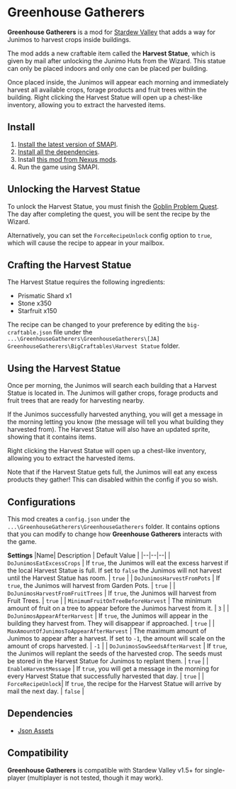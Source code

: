 # Greenhouse Gatherers

**Greenhouse Gatherers** is a mod for [Stardew Valley](http://stardewvalley.net/) that adds a way for Junimos to harvest crops inside buildings.

The mod adds a new craftable item called the **Harvest Statue**, which is given by mail after unlocking the Junimo Huts from the Wizard. This statue can only be placed indoors and only one can be placed per building.

Once placed inside, the Junimos will appear each morning and immediately harvest all available crops, forage products and fruit trees within the building. Right clicking the Harvest Statue will open up a chest-like inventory, allowing you to extract the harvested items.

## Install
1. [Install the latest version of SMAPI](https://smapi.io/).
2. [Install all the dependencies](#dependencies).
3. Install [this mod from Nexus mods](http://www.nexusmods.com/stardewvalley/mods/7619).
4. Run the game using SMAPI.

## Unlocking the Harvest Statue
To unlock the Harvest Statue, you must finish the [Goblin Problem Quest](https://stardewcommunitywiki.com/Quests#Goblin_Problem "Quests"). The day after completing the quest, you will be sent the recipe by the Wizard.

Alternatively, you can set the `ForceRecipeUnlock` config option to `true`, which will cause the recipe to appear in your mailbox.

## Crafting the Harvest Statue
The Harvest Statue requires the following ingredients:

 - Prismatic Shard x1
 - Stone x350
 - Starfruit x150

The recipe can be changed to your preference by editing the `big-craftable.json` file under the `...\GreenhouseGatherers\GreenhouseGatherers\[JA] GreenhouseGatherers\BigCraftables\Harvest Statue` folder.

## Using the Harvest Statue
Once per morning, the Junimos will search each building that a Harvest Statue is located in. The Junimos will gather crops, forage products and fruit trees that are ready for harvesting nearby.

If the Junimos successfully harvested anything, you will get a message in the morning letting you know (the message will tell you what building they harvested from). The Harvest Statue will also have an updated sprite, showing that it contains items.

Right clicking the Harvest Statue will open up a chest-like inventory, allowing you to extract the harvested items.

Note that if the Harvest Statue gets full, the Junimos will eat any excess products they gather! This can disabled within the config if you so wish.


## Configurations
This mod creates a `config.json` under the `...\GreenhouseGatherers\GreenhouseGatherers` folder. It contains options that you can modify to change how **Greenhouse Gatherers** interacts with the game.

**Settings**
|Name| Description | Default Value |
|--|--|--|
| `DoJunimosEatExcessCrops` | If `true`, the Junimos will eat the excess harvest if the local Harvest Statue is full. If set to `false` the Junimos will not harvest until the Harvest Statue has room. | `true` |
| `DoJunimosHarvestFromPots` | If `true`, the Junimos will harvest from Garden Pots. | `true` |
| `DoJunimosHarvestFromFruitTrees` | If `true`, the Junimos will harvest from Fruit Trees. | `true` |
| `MinimumFruitOnTreeBeforeHarvest` | The minimum amount of fruit on a tree to appear before the Junimos harvest from it. | `3` |
| `DoJunimosAppearAfterHarvest` | If `true`, the Junimos will appear in the building they harvest from. They will disappear if approached. | `true` |
| `MaxAmountOfJunimosToAppearAfterHarvest` | The maximum amount of Junimos to appear after a harvest. If set to `-1`, the amount will scale on the amount of crops harvested. | `-1` |
| `DoJunimosSowSeedsAfterHarvest` | If `true`, the Junimos will replant the seeds of the harvested crop. The seeds must be stored in the Harvest Statue for Junimos to replant them. | `true` |
| `EnableHarvestMessage` | If `true`, you will get a message in the morning for every Harvest Statue that successfully harvested that day. | `true` |
| `ForceRecipeUnlock`| If `true`, the recipe for the Harvest Statue will arrive by mail the next day. | `false` |


## Dependencies
 - [Json Assets](https://www.nexusmods.com/stardewvalley/mods/1720)

## Compatibility
**Greenhouse Gatherers** is compatible with Stardew Valley v1.5+ for single-player (multiplayer is not tested, though it may work).
